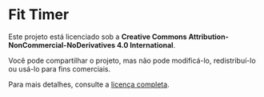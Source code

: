 # Fit Timer

Este projeto está licenciado sob a **Creative Commons Attribution-NonCommercial-NoDerivatives 4.0 International**.

Você pode compartilhar o projeto, mas não pode modificá-lo, redistribuí-lo ou usá-lo para fins comerciais.

Para mais detalhes, consulte a [licença completa](LICENSE).
